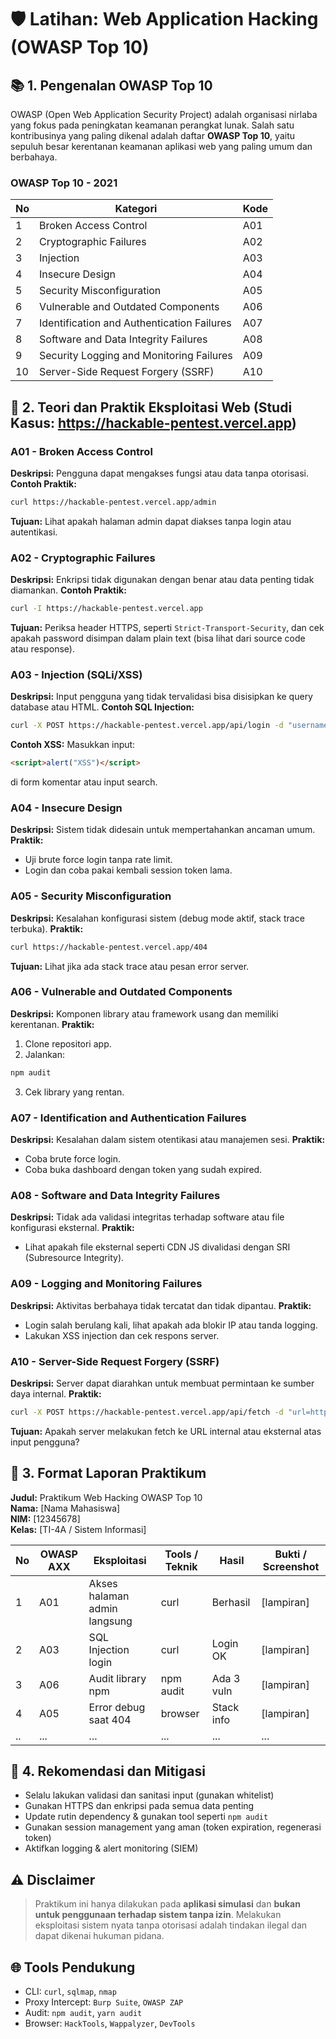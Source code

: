 # 🛡️ Latihan: Web Application Hacking (OWASP Top 10)

## 📚 1. Pengenalan OWASP Top 10
OWASP (Open Web Application Security Project) adalah organisasi nirlaba yang fokus pada peningkatan keamanan perangkat lunak. Salah satu kontribusinya yang paling dikenal adalah daftar **OWASP Top 10**, yaitu sepuluh besar kerentanan keamanan aplikasi web yang paling umum dan berbahaya.

### OWASP Top 10 - 2021
| No | Kategori                                          | Kode |
|----|---------------------------------------------------|------|
| 1  | Broken Access Control                            | A01  |
| 2  | Cryptographic Failures                           | A02  |
| 3  | Injection                                        | A03  |
| 4  | Insecure Design                                  | A04  |
| 5  | Security Misconfiguration                        | A05  |
| 6  | Vulnerable and Outdated Components               | A06  |
| 7  | Identification and Authentication Failures       | A07  |
| 8  | Software and Data Integrity Failures             | A08  |
| 9  | Security Logging and Monitoring Failures         | A09  |
| 10 | Server-Side Request Forgery (SSRF)               | A10  |

## 🧠 2. Teori dan Praktik Eksploitasi Web (Studi Kasus: https://hackable-pentest.vercel.app)

### A01 - Broken Access Control
**Deskripsi:** Pengguna dapat mengakses fungsi atau data tanpa otorisasi.
**Contoh Praktik:**
```bash
curl https://hackable-pentest.vercel.app/admin
```
**Tujuan:** Lihat apakah halaman admin dapat diakses tanpa login atau autentikasi.

### A02 - Cryptographic Failures
**Deskripsi:** Enkripsi tidak digunakan dengan benar atau data penting tidak diamankan.
**Contoh Praktik:**
```bash
curl -I https://hackable-pentest.vercel.app
```
**Tujuan:** Periksa header HTTPS, seperti `Strict-Transport-Security`, dan cek apakah password disimpan dalam plain text (bisa lihat dari source code atau response).

### A03 - Injection (SQLi/XSS)
**Deskripsi:** Input pengguna yang tidak tervalidasi bisa disisipkan ke query database atau HTML.
**Contoh SQL Injection:**
```bash
curl -X POST https://hackable-pentest.vercel.app/api/login -d "username=admin' -- -&password=test"
```
**Contoh XSS:**
Masukkan input:
```html
<script>alert("XSS")</script>
```
di form komentar atau input search.

### A04 - Insecure Design
**Deskripsi:** Sistem tidak didesain untuk mempertahankan ancaman umum.
**Praktik:**
- Uji brute force login tanpa rate limit.
- Login dan coba pakai kembali session token lama.

### A05 - Security Misconfiguration
**Deskripsi:** Kesalahan konfigurasi sistem (debug mode aktif, stack trace terbuka).
**Praktik:**
```bash
curl https://hackable-pentest.vercel.app/404
```
**Tujuan:** Lihat jika ada stack trace atau pesan error server.

### A06 - Vulnerable and Outdated Components
**Deskripsi:** Komponen library atau framework usang dan memiliki kerentanan.
**Praktik:**
1. Clone repositori app.
2. Jalankan:
```bash
npm audit
```
3. Cek library yang rentan.

### A07 - Identification and Authentication Failures
**Deskripsi:** Kesalahan dalam sistem otentikasi atau manajemen sesi.
**Praktik:**
- Coba brute force login.
- Coba buka dashboard dengan token yang sudah expired.

### A08 - Software and Data Integrity Failures
**Deskripsi:** Tidak ada validasi integritas terhadap software atau file konfigurasi eksternal.
**Praktik:**
- Lihat apakah file eksternal seperti CDN JS divalidasi dengan SRI (Subresource Integrity).

### A09 - Logging and Monitoring Failures
**Deskripsi:** Aktivitas berbahaya tidak tercatat dan tidak dipantau.
**Praktik:**
- Login salah berulang kali, lihat apakah ada blokir IP atau tanda logging.
- Lakukan XSS injection dan cek respons server.

### A10 - Server-Side Request Forgery (SSRF)
**Deskripsi:** Server dapat diarahkan untuk membuat permintaan ke sumber daya internal.
**Praktik:**
```bash
curl -X POST https://hackable-pentest.vercel.app/api/fetch -d "url=http://localhost:3000/admin"
```
**Tujuan:** Apakah server melakukan fetch ke URL internal atau eksternal atas input pengguna?

## 📅 3. Format Laporan Praktikum
**Judul:** Praktikum Web Hacking OWASP Top 10  
**Nama:** [Nama Mahasiswa]  
**NIM:** [12345678]  
**Kelas:** [TI-4A / Sistem Informasi]

| No | OWASP AXX | Eksploitasi                     | Tools / Teknik | Hasil     | Bukti / Screenshot |
|----|-----------|----------------------------------|----------------|-----------|---------------------|
| 1  | A01       | Akses halaman admin langsung    | curl           | Berhasil  | [lampiran]          |
| 2  | A03       | SQL Injection login             | curl           | Login OK  | [lampiran]          |
| 3  | A06       | Audit library npm               | npm audit      | Ada 3 vuln | [lampiran]         |
| 4  | A05       | Error debug saat 404            | browser        | Stack info| [lampiran]          |
| .. | ...       | ...                              | ...            | ...       | ...                 |

## 🔺 4. Rekomendasi dan Mitigasi
- Selalu lakukan validasi dan sanitasi input (gunakan whitelist)
- Gunakan HTTPS dan enkripsi pada semua data penting
- Update rutin dependency & gunakan tool seperti `npm audit`
- Gunakan session management yang aman (token expiration, regenerasi token)
- Aktifkan logging & alert monitoring (SIEM)

## ⚠️ Disclaimer
> Praktikum ini hanya dilakukan pada **aplikasi simulasi** dan **bukan untuk penggunaan terhadap sistem tanpa izin**. Melakukan eksploitasi sistem nyata tanpa otorisasi adalah tindakan ilegal dan dapat dikenai hukuman pidana.

## 🌐 Tools Pendukung
- CLI: `curl`, `sqlmap`, `nmap`
- Proxy Intercept: `Burp Suite`, `OWASP ZAP`
- Audit: `npm audit`, `yarn audit`
- Browser: `HackTools`, `Wappalyzer`, `DevTools`
